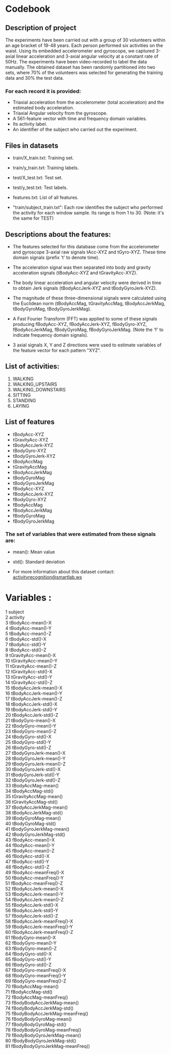 
# Codebook


## Description of project 

The experiments have been carried out with a group of 30 volunteers within an age bracket of 19-48 years. Each person performed six activities on the waist. Using its embedded accelerometer and gyroscope, we captured 3-axial linear acceleration and 3-axial angular velocity at a constant rate of 50Hz. The experiments have been video-recorded to label the data manually. The obtained dataset has been randomly partitioned into two sets, where 70% of the volunteers was selected for generating the training data and 30% the test data. 

### For each record it is provided:

* Triaxial acceleration from the accelerometer (total acceleration) and the estimated body acceleration.
* Triaxial Angular velocity from the gyroscope. 
* A 561-feature vector with time and frequency domain variables. 
* Its activity label. 
*  An identifier of the subject who carried out the experiment.



## Files in datasets 

* train/X_train.txt: Training set.

* train/y_train.txt: Training labels.

* test/X_test.txt: Test set.

* test/y_test.txt: Test labels.

* features.txt: List of all features.

* "train/subject_train.txt": Each row identifies the subject who performed the activity for each window sample. Its range is from 1 to 30. (Note: it's the same for TEST)




## Descriptions about the features:  

* The features selected for this database come from the accelerometer and gyroscope 3-axial raw signals tAcc-XYZ and tGyro-XYZ. These time domain signals (prefix 't' to denote time). 

* The acceleration signal was then separated into body and gravity acceleration signals (tBodyAcc-XYZ and tGravityAcc-XYZ). 

* The body linear acceleration and angular velocity were derived in time to obtain Jerk signals (tBodyAccJerk-XYZ and tBodyGyroJerk-XYZ). 

* The magnitude of these three-dimensional signals were calculated using the Euclidean norm (tBodyAccMag, tGravityAccMag, tBodyAccJerkMag, tBodyGyroMag, tBodyGyroJerkMag). 

* A Fast Fourier Transform (FFT) was applied to some of these signals producing fBodyAcc-XYZ, fBodyAccJerk-XYZ, fBodyGyro-XYZ, fBodyAccJerkMag, fBodyGyroMag, fBodyGyroJerkMag. (Note the 'f' to indicate frequency domain signals). 
* 3 axial signals X, Y and Z directions  were used to estimate variables of the feature vector for each pattern "XYZ".


## List of activities:

1. WALKING
2. WALKING_UPSTAIRS
3. WALKING_DOWNSTAIRS
4. SITTING
5. STANDING
6. LAYING

## List of features 

* tBodyAcc-XYZ
* tGravityAcc-XYZ
* tBodyAccJerk-XYZ
* tBodyGyro-XYZ
* tBodyGyroJerk-XYZ
* tBodyAccMag
* tGravityAccMag
* tBodyAccJerkMag
* tBodyGyroMag
* tBodyGyroJerkMag
* fBodyAcc-XYZ
* fBodyAccJerk-XYZ
* fBodyGyro-XYZ
* fBodyAccMag
* fBodyAccJerkMag
* fBodyGyroMag
* fBodyGyroJerkMag

### The set of variables that were estimated from these signals are: 

* mean(): Mean value
* std(): Standard deviation

* For more information about this dataset contact: activityrecognition@smartlab.ws
  
      
Variables :
=======================================

 1       subject     
 2       activity    
 3       tBodyAcc-mean()-X    
 4       tBodyAcc-mean()-Y    
 5       tBodyAcc-mean()-Z    
 6       tBodyAcc-std()-X    
 7       tBodyAcc-std()-Y    
 8       tBodyAcc-std()-Z    
 9       tGravityAcc-mean()-X    
 10      tGravityAcc-mean()-Y    
 11      tGravityAcc-mean()-Z    
 12      tGravityAcc-std()-X    
 13      tGravityAcc-std()-Y    
 14      tGravityAcc-std()-Z    
 15      tBodyAccJerk-mean()-X    
 16      tBodyAccJerk-mean()-Y    
 17      tBodyAccJerk-mean()-Z     
 18      tBodyAccJerk-std()-X    
 19      tBodyAccJerk-std()-Y     
 20      tBodyAccJerk-std()-Z    
 21      tBodyGyro-mean()-X     
 22      tBodyGyro-mean()-Y   
 23      tBodyGyro-mean()-Z    
 24      tBodyGyro-std()-X    
 25      tBodyGyro-std()-Y    
 26      tBodyGyro-std()-Z     
 27      tBodyGyroJerk-mean()-X     
 28      tBodyGyroJerk-mean()-Y     
 29      tBodyGyroJerk-mean()-Z     
 30      tBodyGyroJerk-std()-X     
 31      tBodyGyroJerk-std()-Y     
 32      tBodyGyroJerk-std()-Z     
 33      tBodyAccMag-mean()     
 34      tBodyAccMag-std()     
 35      tGravityAccMag-mean()     
 36      tGravityAccMag-std()     
 37      tBodyAccJerkMag-mean()     
 38      tBodyAccJerkMag-std()     
 39      tBodyGyroMag-mean()     
 40      tBodyGyroMag-std()     
 41      tBodyGyroJerkMag-mean()     
 42      tBodyGyroJerkMag-std()     
 43      fBodyAcc-mean()-X    
 44      fBodyAcc-mean()-Y      
 45      fBodyAcc-mean()-Z      
 46      fBodyAcc-std()-X      
 47      fBodyAcc-std()-Y      
 48      fBodyAcc-std()-Z     
 49      fBodyAcc-meanFreq()-X    
 50      fBodyAcc-meanFreq()-Y      
 51      fBodyAcc-meanFreq()-Z      
 52      fBodyAccJerk-mean()-X      
 53      fBodyAccJerk-mean()-Y      
 54      fBodyAccJerk-mean()-Z      
 55      fBodyAccJerk-std()-X      
 56      fBodyAccJerk-std()-Y     
 57      fBodyAccJerk-std()-Z      
 58      fBodyAccJerk-meanFreq()-X     
 59      fBodyAccJerk-meanFreq()-Y     
 60      fBodyAccJerk-meanFreq()-Z     
 61      fBodyGyro-mean()-X      
 62      fBodyGyro-mean()-Y      
 63      fBodyGyro-mean()-Z     
 64      fBodyGyro-std()-X      
 65      fBodyGyro-std()-Y        
 66      fBodyGyro-std()-Z               
 67      fBodyGyro-meanFreq()-X      
 68      fBodyGyro-meanFreq()-Y       
 69      fBodyGyro-meanFreq()-Z       
 70      fBodyAccMag-mean()         
 71      fBodyAccMag-std()             
 72      fBodyAccMag-meanFreq()     
 73      fBodyBodyAccJerkMag-mean()          
 74      fBodyBodyAccJerkMag-std()           
 75      fBodyBodyAccJerkMag-meanFreq()          
 76      fBodyBodyGyroMag-mean()             
 77      fBodyBodyGyroMag-std()            
 78      fBodyBodyGyroMag-meanFreq()          
 79      fBodyBodyGyroJerkMag-mean()              
 80      fBodyBodyGyroJerkMag-std()             
 81      fBodyBodyGyroJerkMag-meanFreq()            


